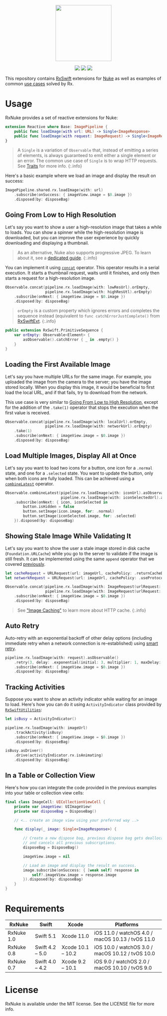<p align="center"><img src="https://user-images.githubusercontent.com/1567433/34322222-f47252a6-e832-11e7-972c-fb48d8ec97dc.png" height="180"/>

<p align="center">
<img src="https://img.shields.io/cocoapods/v/RxNuke.svg?label=version">
<img src="https://img.shields.io/badge/supports-Swift%20Package%20Manager%2C%20CocoaPods%2C%20Carthage-green.svg">
<img src="https://img.shields.io/badge/platforms-iOS%20%7C%20macOS%20%7C%20watchOS%20%7C%20tvOS-lightgrey.svg">
</p>

This repository contains [RxSwift](https://github.com/ReactiveX/RxSwift) extensions for [Nuke](https://github.com/kean/Nuke) as well as examples of common [use cases](#h_use_cases) solved by Rx.

# Usage

RxNuke provides a set of reactive extensions for Nuke:

```swift
extension Reactive where Base: ImagePipeline {
    public func loadImage(with url: URL) -> Single<ImageResponse>
    public func loadImage(with request: ImageRequest) -> Single<ImageResponse>
}
```

> A `Single` is a variation of `Observable` that, instead of emitting a series of elements, is always guaranteed to emit either a single element or an error. The common use case of `Single` is to wrap HTTP requests. See [Traits](https://github.com/ReactiveX/RxSwift/blob/master/Documentation/Traits.md#single) for more info.
{:.info}

Here's a basic example where we load an image and display the result on success:

```swift
ImagePipeline.shared.rx.loadImage(with: url)
    .subscribe(onSuccess: { imageView.image = $0.image })
    .disposed(by: disposeBag)
```

## Going From Low to High Resolution

Let's say you want to show a user a high-resolution image that takes a while to loads. You can show a spinner while the high-resolution image is downloaded, but you can improve the user experience by quickly downloading and displaying a thumbnail.

> As an alternative, Nuke also supports progressive JPEG. To learn about it, see a [dedicated guide](/nuke/guides/progressive-decoding).
{:.info}

You can implement it using [`concat`](http://reactivex.io/documentation/operators/concat.html) operator. This operator results in a serial execution. It starts a thumbnail request, waits until it finishes, and only then starts a request for a high-resolution image.

```swift
Observable.concat(pipeline.rx.loadImage(with: lowResUrl).orEmpty,
                  pipeline.rx.loadImage(with: highResUtl).orEmpty)
    .subscribe(onNext: { imageView.image = $0.image })
    .disposed(by: disposeBag)
```

> `orEmpty` is a custom property which ignores errors and completes the sequence instead
> (equivalent to `func catchErrorJustComplete()` from [RxSwiftExt](https://github.com/RxSwiftCommunity/RxSwiftExt).
{:.info}

```swift
public extension RxSwift.PrimitiveSequence {
    var orEmpty: Observable<Element> {
        asObservable().catchError { _ in .empty() }
    }
}
````

## Loading the First Available Image

Let's say you have multiple URLs for the same image. For example, you uploaded the image from the camera to the server; you have the image stored locally. When you display this image, it would be beneficial to first load the local URL, and if that fails, try to download from the network.

This use case is very similar to [Going From Low to High Resolution](#going-from-low-to-high-resolution), except for the addition of the `.take(1)` operator that stops the execution when the first value is received.

```swift
Observable.concat(pipeline.rx.loadImage(with: localUrl).orEmpty,
                  pipeline.rx.loadImage(with: networkUrl).orEmpty)
    .take(1)
    .subscribe(onNext: { imageView.image = $0.image })
    .disposed(by: disposeBag)
```


## Load Multiple Images, Display All at Once

Let's say you want to load two icons for a button, one icon for a `.normal` state, and one for a `.selected` state. You want to update the button, only when both icons are fully loaded. This can be achieved using a [`combineLatest`](http://reactivex.io/documentation/operators/combinelatest.html) operator.

```swift
Observable.combineLatest(pipeline.rx.loadImage(with: iconUrl).asObservable(),
                         pipeline.rx.loadImage(with: iconSelectedUrl).asObservable())
    .subscribe(onNext: { icon, iconSelected in
        button.isHidden = false
        button.setImage(icon.image, for: .normal)
        button.setImage(iconSelected.image, for: .selected)
    }).disposed(by: disposeBag)
```

## Showing Stale Image While Validating It

Let's say you want to show the user a stale image stored in disk cache (`Foundation.URLCache`) while you go to the server to validate if the image is still fresh. It can be implemented using the same `append` operator that we covered [previously](#going-from-low-to-high-resolution).

```swift
let cacheRequest = URLRequest(url: imageUrl, cachePolicy: .returnCacheDataDontLoad)
let networkRequest = URLRequest(url: imageUrl, cachePolicy: .useProtocolCachePolicy)

Observable.concat(pipeline.rx.loadImage(with: ImageRequest(urlRequest: cacheRequest).orEmpty,
                  pipeline.rx.loadImage(with: ImageRequest(urlRequest: networkRequest)).orEmpty)
    .subscribe(onNext: { imageView.image = $0.image })
    .disposed(by: disposeBag)
```

> See ["Image Caching"](/post/image-caching) to learn more about HTTP cache.
{:.info}

## Auto Retry

Auto-retry with an exponential backoff of other delay options (including immediate retry when a network connection is re-established) using [smart retry](https://kean.github.io/post/smart-retry).

```swift
pipeline.rx.loadImage(with: request).asObservable()
    .retry(3, delay: .exponential(initial: 3, multiplier: 1, maxDelay: 16))
    .subscribe(onNext: { imageView.image = $0.image })
    .disposed(by: disposeBag)
 ```


## Tracking Activities

Suppose you want to show an activity indicator while waiting for an image to load. Here's how you can do it using `ActivityIndicator` class provided by [`RxSwiftUtilities`](https://github.com/RxSwiftCommunity/RxSwiftUtilities):

```swift
let isBusy = ActivityIndicator()

pipeline.rx.loadImage(with: imageUrl)
    .trackActivity(isBusy)
    .subscribe(onNext: { imageView.image = $0.image })
    .disposed(by: disposeBag)

isBusy.asDriver()
    .drive(activityIndicator.rx.isAnimating)
    .disposed(by: disposeBag)
```


## In a Table or Collection View

Here's how you can integrate the code provided in the previous examples into your table or collection view cells:

```swift
final class ImageCell: UICollectionViewCell {
    private var imageView: UIImageView!
    private var disposeBag = DisposeBag()

    // <.. create an image view using your preferred way ..>

    func display(_ image: Single<ImageResponse>) {

        // Create a new dispose bag, previous dispose bag gets deallocated
        // and cancels all previous subscriptions.
        disposeBag = DisposeBag()

        imageView.image = nil

        // Load an image and display the result on success.
        image.subscribe(onSuccess: { [weak self] response in
            self?.imageView.image = response.image
        }).disposed(by: disposeBag)
    }
}
```

<a name="h_requirements"></a>
# Requirements

| RxNuke           | Swift                 | Xcode                | Platforms                                          |
|------------------|-----------------------|----------------------|----------------------------------------------------|
| RxNuke 1.0      | Swift 5.1       | Xcode 11.0      | iOS 11.0 / watchOS 4.0 / macOS 10.13 / tvOS 11.0  |
| RxNuke 0.8       | Swift 4.2 – 5.0       | Xcode 10.1 – 10.2    | iOS 10.0 / watchOS 3.0 / macOS 10.12 / tvOS 10.0   |
| RxNuke 0.7       | Swift 4.0 – 4.2       | Xcode 9.2 – 10.1     | iOS 9.0 / watchOS 2.0 / macOS 10.10 / tvOS 9.0     | 

# License

RxNuke is available under the MIT license. See the LICENSE file for more info.
